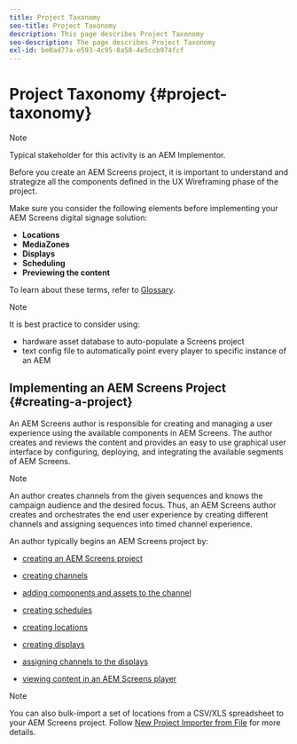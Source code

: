 ```yaml
---
title: Project Taxonomy
seo-title: Project Taxonomy
description: This page describes Project Taxonomy
seo-description: The page describes Project Taxonomy
exl-id: be0ad77a-e593-4c95-8a58-4e5ccb974fcf
---
```

# Project Taxonomy {#project-taxonomy}

>[!NOTE]
>
>Typical stakeholder for this activity is an AEM Implementor.

Before you create an AEM Screens project, it is important to understand and strategize all the components defined in the UX Wireframing phase of the project.

Make sure you consider the following elements before implementing your AEM Screens digital signage solution:

* **Locations**
* **MediaZones**
* **Displays**
* **Scheduling**
* **Previewing the content**

To learn about these terms, refer to [Glossary](https://experienceleague.adobe.com/docs/experience-manager-screens/user-guide/overview/screens-glossary.html?lang=en).

>[!NOTE]
>
>It is best practice to consider using:
>
>* hardware asset database to auto-populate a Screens project
>* text config file to automatically point every player to specific instance of an AEM

## Implementing an AEM Screens Project {#creating-a-project}

An AEM Screens author is responsible for creating and managing a user experience using the available components in AEM Screens. The author creates and reviews the content and provides an easy to use graphical user interface by configuring, deploying, and integrating the available segments of AEM Screens.

>[!NOTE]
>
>An author creates channels from the given sequences and knows the campaign audience and the desired focus. Thus, an AEM Screens author creates and orchestrates the end user experience by creating different channels and assigning sequences into timed channel experience.

An author typically begins an AEM Screens project by:

* [creating an AEM Screens project](https://experienceleague.adobe.com/docs/experience-manager-screens/user-guide/authoring/setting-up-projects/creating-a-screens-project.html?lang=en)
* [creating channels](https://experienceleague.adobe.com/docs/experience-manager-screens/user-guide/authoring/setting-up-projects/managing-channels.html?lang=en)
* [adding components and assets to the channel](https://experienceleague.adobe.com/docs/experience-manager-screens/user-guide/authoring/product-features/adding-components-to-a-channel.html?lang=en)
* [creating schedules](https://experienceleague.adobe.com/docs/experience-manager-screens/user-guide/authoring/setting-up-projects/managing-schedules.html?lang=en)
* [creating locations](https://experienceleague.adobe.com/docs/experience-manager-screens/user-guide/authoring/setting-up-projects/managing-locations.html?lang=en)
* [creating displays](https://experienceleague.adobe.com/docs/experience-manager-screens/user-guide/authoring/setting-up-projects/managing-displays.html?lang=en)
* [assigning channels to the displays](https://experienceleague.adobe.com/docs/experience-manager-screens/user-guide/authoring/setting-up-projects/assigning-channels/channel-assignment.html?lang=en)

* [viewing content in an AEM Screens player](https://experienceleague.adobe.com/docs/experience-manager-screens/user-guide/administering/working-with-screens-player.html?lang=en)

>[!NOTE]
>You can also bulk-import a set of locations from a CSV/XLS spreadsheet to your AEM Screens project. Follow [New Project Importer from File](https://experienceleague.adobe.com/docs/experience-manager-screens/user-guide/administering/project-importer.html?lang=en) for more details.
